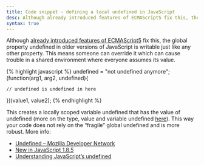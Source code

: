 ```yaml
---
title: Code snippet - defining a local undefined in JavaScript
desc: Although already introduced features of ECMAScript5 fix this, the global property undefined in older versions of JavaScript is writable just like any other property.
syntax: true
---
```


Although [already introduced features of ECMAScript5](https://developer.mozilla.org/en/JavaScript/New_in_JavaScript/1.8.5) fix this, the global property undefined in older versions of JavaScript is writable just like any other property. This means someone can override it which can cause trouble in a shared environment where everyone assumes its value.

{% highlight javascript %}
undefined = "not undefined anymore";
(function(arg1, arg2, undefined){

    // undefined is undefined in here

})(value1, value2);
{% endhighlight %}

This creates a locally scoped variable undefined that has the value of undefined (more on the type, value and variable undefined [here](http://javascriptweblog.wordpress.com/2010/08/16/understanding-undefined-and-preventing-referenceerrors/)). This way your code does not rely on the “fragile” global undefined and is more robust.
More info:

 - [Undefined – Mozilla Developer Network](https://developer.mozilla.org/en/JavaScript/Reference/Global_Objects/undefined)
 - [New in JavaScript 1.8.5](https://developer.mozilla.org/en/JavaScript/New_in_JavaScript/1.8.5)
 - [Understanding JavaScript’s undefined](http://javascriptweblog.wordpress.com/2010/08/16/understanding-undefined-and-preventing-referenceerrors/)

